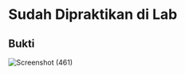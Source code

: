 # Sudah Dipraktikan di Lab
## Bukti
![Screenshot (461)](https://user-images.githubusercontent.com/106642549/209141102-d6917a80-5e2a-407f-b28a-f0d6d06c02d4.png)
